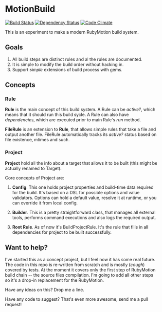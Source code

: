 # MotionBuild

[![Build Status](https://secure.travis-ci.org/farcaller/motion_build.png?branch=master)](http://travis-ci.org/farcaller/motion_build)
[![Dependency Status](https://gemnasium.com/farcaller/motion_build.png)](https://gemnasium.com/farcaller/motion_build)
[![Code Climate](https://codeclimate.com/badge.png)](https://codeclimate.com/github/farcaller/motion_build)

This is an experiment to make a modern RubyMotion build system.

## Goals

1. All build steps are distinct rules and al the rules are documented.
2. It is simple to modify the build order without hacking in.
3. Support *simple* extensions of build process with gems.

## Concepts

### Rule

**Rule** is the main concept of this build system. A Rule can be *active?*, which
means that it should run this build sycle. A Rule can also have *dependencies*,
which are executed prior to main Rule's *run* method.

**FileRule** is an extension to **Rule**, that allows simple rules that take a
file and output another file. FileRule automatically tracks its *active?* status
based on file existence, mtimes and such.

### Project

**Project** hold all the info about a target that allows it to be built (this
might be actually renamed to Target).

Core concepts of Project are:

1. **Config**. This one holds project properties and build-time data required for
the build. It's based on a DSL for possible options and value validators. Options
can hold a default value, resolve it at runtime, or you can override it from local
config.

2. **Builder**. This is a pretty straightforward class, that manages all external
tools, performs command executions and also logs the required output.

3. **Root Rule**. As of now it's BuildProjectRule. It's the rule that fills in
all dependencies for project to be built successfully.

## Want to help?

I've started this as a concept project, but I feel now it has some real future.
The code in this repo is re-written from scratch and is mostly (*cough*) covered
by tests. At the moment it covers only the first step of RubyMotion build chain
-- the source files compilation. I'm going to add all other steps so it's a
drop-in replacement for the RubyMotion.

Have any ideas on this? Drop me a line.

Have any code to suggest? That's even more awesome, send me a pull request!

